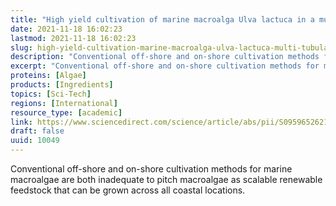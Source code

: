 ```yaml
---
title: "High yield cultivation of marine macroalga Ulva lactuca in a multi-tubular airlift photobioreactor: A scalable model for quality feedstock"
date: 2021-11-18 16:02:23
lastmod: 2021-11-18 16:02:23
slug: high-yield-cultivation-marine-macroalga-ulva-lactuca-multi-tubular-airlift-photobioreactor
description: "Conventional off-shore and on-shore cultivation methods for marine macroalgae are both inadequate to pitch macroalgae as scalable renewable feedstock that can be grown across all coastal&nbsp;locations."
excerpt: "Conventional off-shore and on-shore cultivation methods for marine macroalgae are both inadequate to pitch macroalgae as scalable renewable feedstock that can be grown across all coastal&nbsp;locations."
proteins: [Algae]
products: [Ingredients]
topics: [Sci-Tech]
regions: [International]
resource_type: [academic]
link: https://www.sciencedirect.com/science/article/abs/pii/S0959652621039226
draft: false
uuid: 10049
---
```

Conventional off-shore and on-shore cultivation methods for marine
macroalgae are both inadequate to pitch macroalgae as scalable renewable
feedstock that can be grown across all coastal locations.
